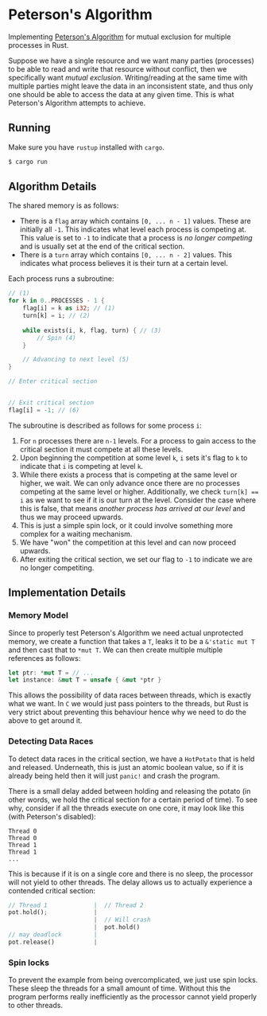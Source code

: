 # Peterson's Algorithm
Implementing [Peterson's Algorithm](https://en.wikipedia.org/wiki/Peterson%27s_algorithm) for mutual exclusion for multiple processes in Rust.

Suppose we have a single resource and we want many parties (processes) to be able to read and write that resource without conflict, then we specifically want *mutual exclusion*. Writing/reading at the same time with multiple parties might leave the data in an inconsistent state, and thus only one should be able to access the data at any given time. This is what Peterson's Algorithm attempts to achieve.

## Running
Make sure you have `rustup` installed with `cargo`.
```bash
$ cargo run
```

## Algorithm Details
The shared memory is as follows:
- There is a `flag` array which contains `[0, ... n - 1]` values. These are initially all `-1`. This indicates what level each process is competing at. This value is set to `-1` to indicate that a process is *no longer competing* and is usually set at the end of the critical section.
- There is a `turn` array which contains `[0, ... n - 2]` values. This indicates what process believes it is their turn at a certain level.

Each process runs a subroutine:
```rust
// (1)
for k in 0..PROCESSES - 1 {
    flag[i] = k as i32; // (1)
    turn[k] = i; // (2)
    
    while exists(i, k, flag, turn) { // (3)
        // Spin (4)
    }

    // Advancing to next level (5)
}

// Enter critical section


// Exit critical section
flag[i] = -1; // (6)

```
The subroutine is described as follows for some process `i`:
1. For `n` processes there are `n-1` levels. For a process to gain access to the critical section it must compete at all these levels.
2. Upon beginning the competition at some level `k`, `i` sets it's flag to `k` to indicate that `i` is competing at level `k`.
3. While there exists a process that is competing at the same level or higher, we wait. We can only advance once there are no processes competing at the same level or higher. Additionally, we check `turn[k] == i` as we want to see if it is our turn at the level. Consider the case where this is false, that means *another process has arrived at our level* and thus we may proceed upwards.
4. This is just a simple spin lock, or it could involve something more complex for a waiting mechanism.
5. We have "won" the competition at this level and can now proceed upwards.
6. After exiting the critical section, we set our flag to `-1` to indicate we are no longer competiting.

## Implementation Details
### Memory Model
Since to properly test Peterson's Algorithm we need actual unprotected memory, we create a function that takes a `T`, leaks it to be a `&'static mut T` and then cast that to `*mut T`. We can then create multiple multiple references as follows:
```rust
let ptr: *mut T = // ...
let instance: &mut T = unsafe { &mut *ptr }
```
This allows the possibility of data races between threads, which is exactly what we want. In `C` we would just pass pointers to the threads, but Rust is very strict about preventing this behaviour hence why we need to do the above to get around it.

### Detecting Data Races
To detect data races in the critical section, we have a `HotPotato` that is held and released. Underneath, this is just an atomic boolean value, so if it is already being held then it will just `panic!` and crash the program.

There is a small delay added between holding and releasing the potato (in other words, we hold the critical section for a certain period of time). To see why, consider if all the threads execute on one core, it may look like this (with Peterson's disabled):
```
Thread 0
Thread 0
Thread 1
Thread 1
...
```
This is because if it is on a single core and there is no sleep, the processor will not yield to other threads. The delay allows us to actually experience a contended critical section:
```rust
// Thread 1             |  // Thread 2
pot.hold();             |
                        |  // Will crash
                        |  pot.hold()
// may deadlock         |
pot.release()           |
```

### Spin locks
To prevent the example from being overcomplicated, we just use spin locks. These sleep the threads for a small amount of time. Without this the program performs really inefficiently as the processor cannot yield properly to other threads.
